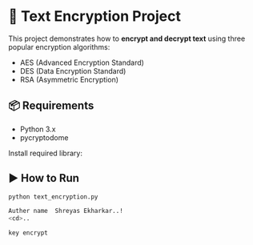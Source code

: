 # 🔐 Text Encryption Project

This project demonstrates how to **encrypt and decrypt text** using three popular encryption algorithms:

- AES (Advanced Encryption Standard)
- DES (Data Encryption Standard)
- RSA (Asymmetric Encryption)

## 📦 Requirements

- Python 3.x
- pycryptodome

Install required library:


## ▶️ How to Run

```bash
python text_encryption.py

Auther name  Shreyas Ekharkar..!
<cd>..

key encrypt
